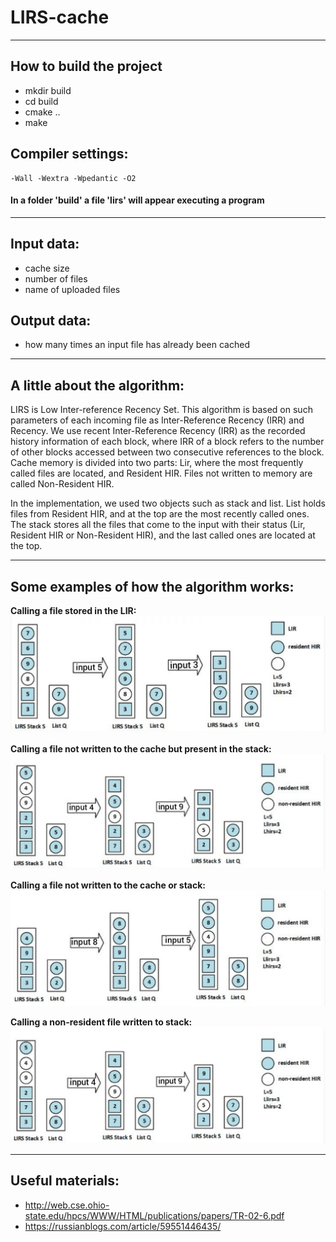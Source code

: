 # LIRS-cache
---
## How to build the project 

* mkdir build
* cd build
* cmake ..
* make 

## Compiler settings:
```
-Wall -Wextra -Wpedantic -O2
```
#### In a folder 'build' a file 'lirs' will appear executing a program
---
## Input data:
* cache size
* number of files
* name of uploaded files
## Output data:
* how many times an input file has already been cached
---
## A little about the algorithm:
LIRS is Low Inter-reference Recency Set. This algorithm is based on such parameters of each incoming file as 
Inter-Reference Recency (IRR) and Recency. We use recent Inter-Reference Recency (IRR) as the recorded
history information of each block, where IRR of a block refers to the number of other blocks accessed between 
two consecutive references to the block. Cache memory is divided into two parts: Lir, where the most frequently 
called files are located, and Resident HIR. Files not written to memory are called Non-Resident HIR.

In the implementation, we used two objects such as stack and list. List holds files from Resident HIR, 
and at the top are the most recently called ones. The stack stores all the files that come to the input
with their status (Lir, Resident HIR or Non-Resident HIR), and the last called ones are located at the top.

---
## Some examples of how the algorithm works:

**Calling a file stored in the LIR:**
![Calling a file stored in the LIR](https://github.com/xKobi74/LIRS-cache/blob/main/cmake/1.jpg)

**Calling a file not written to the cache but present in the stack:**
![Calling a file not written to the cache but present in the stack](https://github.com/xKobi74/LIRS-cache/blob/main/cmake/2.jpg)

**Calling a file not written to the cache or stack:**
![Calling a file not written to the cache or stack](https://github.com/xKobi74/LIRS-cache/blob/main/cmake/3.jpg)

**Calling a non-resident file written to stack:**
![Calling a non-resident file written to stack](https://github.com/xKobi74/LIRS-cache/blob/main/cmake/4.jpg)

---

## Useful materials:
+ http://web.cse.ohio-state.edu/hpcs/WWW/HTML/publications/papers/TR-02-6.pdf
+ https://russianblogs.com/article/59551446435/
